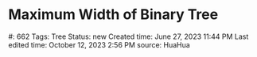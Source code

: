 # Maximum Width of Binary Tree

#: 662
Tags: Tree
Status: new
Created time: June 27, 2023 11:44 PM
Last edited time: October 12, 2023 2:56 PM
source: HuaHua